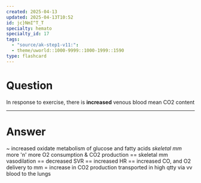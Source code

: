 ```yaml
---
created: 2025-04-13
updated: 2025-04-13T10:52
id: jc}NmI^T_T
specialty: hemato
specialty_id: 17
tags:
  - "source/ak-step1-v11:": 
  - theme/uworld::1000-9999::1000-1999::1590
type: flashcard
---
```


# Question
In response to exercise, there is **increased** venous blood mean CO2 content

---

# Answer
~ increased oxidate metabolism of glucose and fatty acids *skeletal mm*  more 'n' more O2 consumption & CO2 production   == skeletal mm vasodilation == decreased SVR == increased HR == increased CO, and O2 delivery to mm = increase in CO2 production transported in high qtty via vv blood to the lungs